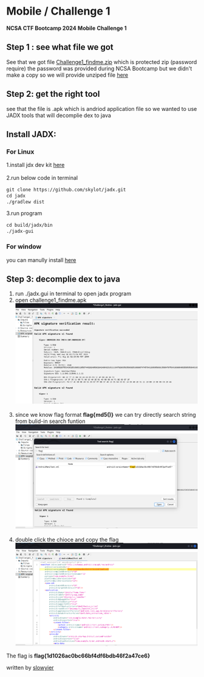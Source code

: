 # Mobile / Challenge 1
**NCSA CTF Bootcamp 2024**
**Mobile**
**Challenge 1**
## Step 1 : see what file we got

See that we got file [Challenge1_findme.zip](Challenge1_findme.zip) which is protected zip (password require) the password was provided during NCSA Bootcamp but we didn't make a copy so we will provide unziped file [here](Challenge1_findme.apk)
## Step 2: get the right tool
see that the file is .apk which is andriod application file so we wanted to use JADX tools that will decomplie dex to java 

## Install JADX:
### For Linux
1.install jdx dev kit [here](https://www.oracle.com/java/technologies/downloads/#jdk21-linux)<br><br>
2.run below code in terminal
```
git clone https://github.com/skylot/jadx.git
cd jadx
./gradlew dist
```
3.run program
```
cd build/jadx/bin
./jadx-gui
```

### For window
you can manully install [here](https://github.com/skylot/jadx/releases) 

## Step 3: decomplie dex to java
1. run ./jadx.gui in terminal to open jadx program
2. open challenge1_findme.apk ![alt text](image/image_M_1.png) <br><br>
3. since we know flag format **flag{md5()}** we can try directly search string from bulid-in search funtion ![alt text](image/M_2.png) <br><br>
4. double click the chioce and copy the flag ![alt text](image/M_3.png)

The flag is **flag{1d1026ac0bc66bf4df6bdb46f2a47ce6}**

written by [slowyier](https://github.com/nolgg)